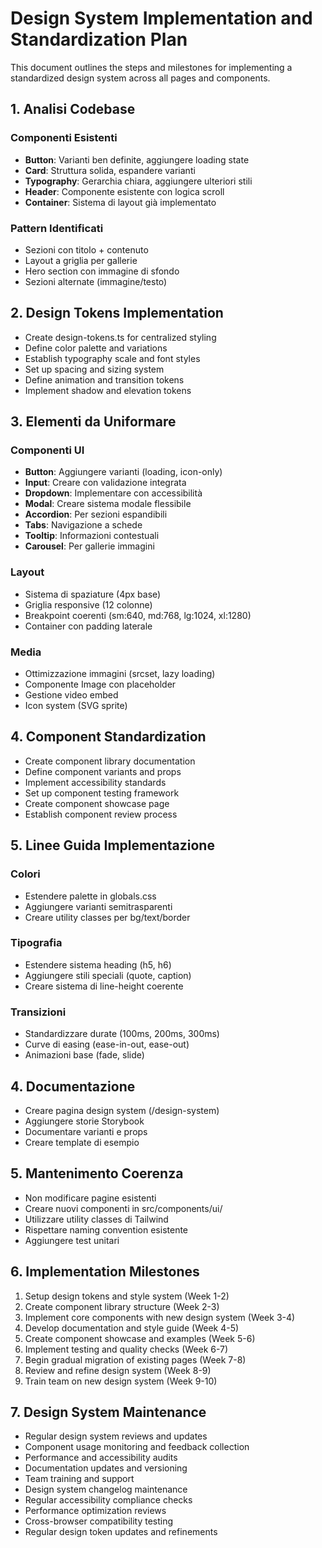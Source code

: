 # Design System Implementation and Standardization Plan

This document outlines the steps and milestones for implementing a standardized design system across all pages and components.

## 1. Analisi Codebase
### Componenti Esistenti
- **Button**: Varianti ben definite, aggiungere loading state
- **Card**: Struttura solida, espandere varianti
- **Typography**: Gerarchia chiara, aggiungere ulteriori stili
- **Header**: Componente esistente con logica scroll
- **Container**: Sistema di layout già implementato

### Pattern Identificati
- Sezioni con titolo + contenuto
- Layout a griglia per gallerie
- Hero section con immagine di sfondo
- Sezioni alternate (immagine/testo)

## 2. Design Tokens Implementation
- Create design-tokens.ts for centralized styling
- Define color palette and variations
- Establish typography scale and font styles
- Set up spacing and sizing system
- Define animation and transition tokens
- Implement shadow and elevation tokens

## 3. Elementi da Uniformare
### Componenti UI
- **Button**: Aggiungere varianti (loading, icon-only)
- **Input**: Creare con validazione integrata
- **Dropdown**: Implementare con accessibilità
- **Modal**: Creare sistema modale flessibile
- **Accordion**: Per sezioni espandibili
- **Tabs**: Navigazione a schede
- **Tooltip**: Informazioni contestuali
- **Carousel**: Per gallerie immagini

### Layout
- Sistema di spaziature (4px base)
- Griglia responsive (12 colonne)
- Breakpoint coerenti (sm:640, md:768, lg:1024, xl:1280)
- Container con padding laterale

### Media
- Ottimizzazione immagini (srcset, lazy loading)
- Componente Image con placeholder
- Gestione video embed
- Icon system (SVG sprite)

## 4. Component Standardization
- Create component library documentation
- Define component variants and props
- Implement accessibility standards
- Set up component testing framework
- Create component showcase page
- Establish component review process

## 5. Linee Guida Implementazione
### Colori
- Estendere palette in globals.css
- Aggiungere varianti semitrasparenti
- Creare utility classes per bg/text/border

### Tipografia
- Estendere sistema heading (h5, h6)
- Aggiungere stili speciali (quote, caption)
- Creare sistema di line-height coerente

### Transizioni
- Standardizzare durate (100ms, 200ms, 300ms)
- Curve di easing (ease-in-out, ease-out)
- Animazioni base (fade, slide)

## 4. Documentazione
- Creare pagina design system (/design-system)
- Aggiungere storie Storybook
- Documentare varianti e props
- Creare template di esempio

## 5. Mantenimento Coerenza
- Non modificare pagine esistenti
- Creare nuovi componenti in src/components/ui/
- Utilizzare utility classes di Tailwind
- Rispettare naming convention esistente
- Aggiungere test unitari

## 6. Implementation Milestones
1. Setup design tokens and style system (Week 1-2)
2. Create component library structure (Week 2-3)
3. Implement core components with new design system (Week 3-4)
4. Develop documentation and style guide (Week 4-5)
5. Create component showcase and examples (Week 5-6)
6. Implement testing and quality checks (Week 6-7)
7. Begin gradual migration of existing pages (Week 7-8)
8. Review and refine design system (Week 8-9)
9. Train team on new design system (Week 9-10)

## 7. Design System Maintenance
- Regular design system reviews and updates
- Component usage monitoring and feedback collection
- Performance and accessibility audits
- Documentation updates and versioning
- Team training and support
- Design system changelog maintenance
- Regular accessibility compliance checks
- Performance optimization reviews
- Cross-browser compatibility testing
- Regular design token updates and refinements